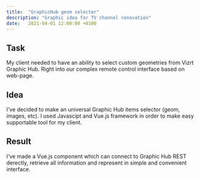 ```yaml
---
title:  "GraphicHub geom selector"
description: "Graphic idea for TV channel renovation"
date:   2021-04-01 12:00:00 +0100
---
```


## Task

My client needed to have an ability to select custom geometries from Vizrt Graphic Hub. Right into our complex remote control interface based on web-page.

## Idea

I've decided to make an universal Graphic Hub items selector (geom, images, etc). I used Javascipt and Vue.js framework in order to make easy supportable tool for my client.

## Result

I've made a Vue.js component which can connect to Graphic Hub REST derectly, retrieve all information and represent in simple and convenient interface.
